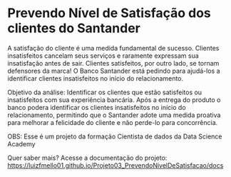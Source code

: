 # Prevendo Nível de Satisfação dos clientes do Santander

A satisfação do cliente é uma medida fundamental de sucesso. Clientes insatisfeitos cancelam seus serviços e raramente expressam sua insatisfação antes de sair. Clientes satisfeitos, por outro lado, se tornam defensores da marca! O Banco Santander está pedindo para ajudá-los a identificar clientes insatisfeitos no início do relacionamento.

Objetivo da análise: Identificar os clientes que estão satisfeitos ou insatisfeitos com sua experiência bancária. Após a entrega do produto o banco podera identificar os clientes insatisfeitos no início do relacionamento, permitindo que o Santander adote uma medida proativa para melhorar a felicidade do cliente e não perde-lo para concorrência.

OBS: Esse é um projeto da formação Cientista de dados da Data Science Academy

Quer saber mais? Acesse a documentação do projeto: https://luizfmello01.github.io/Projeto03_PrevendoNivelDeSatisfacao/docs
